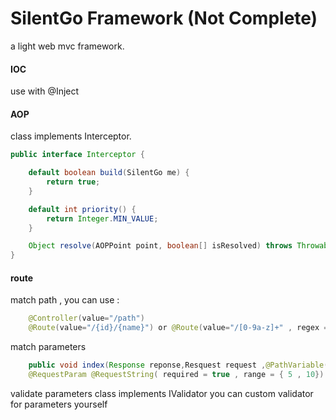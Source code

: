 # SilentGo Framework (Not Complete)
a light web mvc framework.

####  IOC
use with @Inject  
####  AOP 
class implements Interceptor.
```java
public interface Interceptor {

    default boolean build(SilentGo me) {
        return true;
    }

    default int priority() {
        return Integer.MIN_VALUE;
    }

    Object resolve(AOPPoint point, boolean[] isResolved) throws Throwable;
}
```
####  route
match path , you can use :   
		
```java
	@Controller(value="/path")  
	@Route(value="/{id}/{name}") or @Route(value="/[0-9a-z]+" , regex = true)
```
match parameters  

```java
	public void index(Response reponse,Resquest request ,@PathVariable(value="id") Integer id ,@PathVariable(value="name") String myname, 
	@RequestParam @RequestString( required = true , range = { 5 , 10}) String name)
```  
validate parameters
	class implements IValidator
	you can custom validator for parameters yourself



